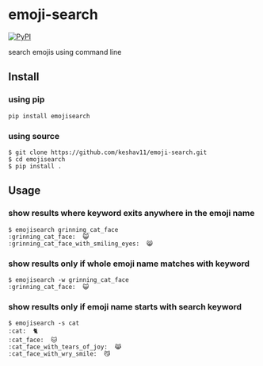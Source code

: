 # emoji-search

[![PyPI](https://img.shields.io/pypi/v/emojisearch.svg)](https://pypi.python.org/pypi/emojisearch)

search emojis using command line

## Install
### using pip

```
pip install emojisearch
```
### using source

```
$ git clone https://github.com/keshav11/emoji-search.git
$ cd emojisearch
$ pip install .
```

## Usage

### show results where keyword exits anywhere in the emoji name

```
$ emojisearch grinning_cat_face
:grinning_cat_face:  😺
:grinning_cat_face_with_smiling_eyes:  😸
```
### show results only if whole emoji name matches with keyword

```
$ emojisearch -w grinning_cat_face
:grinning_cat_face:  😺
```

### show results only if emoji name starts with search keyword

```
$ emojisearch -s cat
:cat:  🐈
:cat_face:  🐱
:cat_face_with_tears_of_joy:  😹
:cat_face_with_wry_smile:  😼
```
